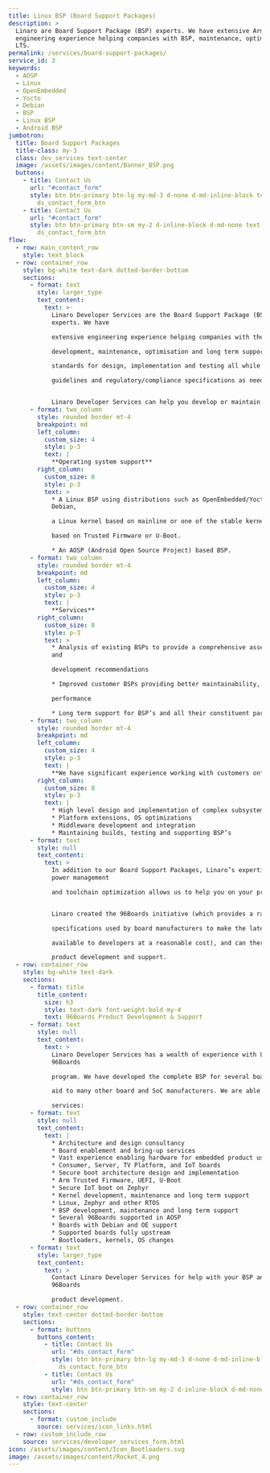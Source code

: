 ```yaml
---
title: Linux BSP (Board Support Packages)
description: >
  Linaro are Board Support Package (BSP) experts. We have extensive Arm
  engineering experience helping companies with BSP, maintenance, optimisation &
  LTS.
permalink: /services/board-support-packages/
service_id: 3
keywords:
  - AOSP
  - Linux
  - OpenEmbedded
  - Yocto
  - Debian
  - BSP
  - Linux BSP
  - Android BSP
jumbotron:
  title: Board Support Packages
  title-class: my-3
  class: dev_services text-center
  image: /assets/images/content/Banner_BSP.png
  buttons:
    - title: Contact Us
      url: "#contact_form"
      style: btn btn-primary btn-lg my-md-3 d-none d-md-inline-block text-uppercase
        ds_contact_form_btn
    - title: Contact Us
      url: "#contact_form"
      style: btn btn-primary btn-sm my-2 d-inline-block d-md-none text-uppercase
        ds_contact_form_btn
flow:
  - row: main_content_row
    style: text_block
  - row: container_row
    style: bg-white text-dark dotted-border-bottom
    sections:
      - format: text
        style: larger_type
        text_content:
          text: >-
            Linaro Developer Services are the Board Support Package (BSP)
            experts. We have

            extensive engineering experience helping companies with their Linux and/or Android BSP

            development, maintenance, optimisation and long term support. We maintain high

            standards for design, implementation and testing all while following customer

            guidelines and regulatory/compliance specifications as needed.


            Linaro Developer Services can help you develop or maintain:
      - format: two_column
        style: rounded border mt-4
        breakpoint: md
        left_column:
          custom_size: 4
          style: p-3
          text: |
            **Operating system support**
        right_column:
          custom_size: 8
          style: p-3
          text: >
            * A Linux BSP using distributions such as OpenEmbedded/Yocto or
            Debian,

            a Linux kernel based on mainline or one of the stable kernels and firmware

            based on Trusted Firmware or U-Boot.

            * An AOSP (Android Open Source Project) based BSP.
      - format: two_column
        style: rounded border mt-4
        breakpoint: md
        left_column:
          custom_size: 4
          style: p-3
          text: |
            **Services**
        right_column:
          custom_size: 8
          style: p-3
          text: >
            * Analysis of existing BSPs to provide a comprehensive assessment
            and

            development recommendations

            * Improved customer BSPs providing better maintainability, quality and

            performance

            * Long term support for BSP’s and all their constituent parts.
      - format: two_column
        style: rounded border mt-4
        breakpoint: md
        left_column:
          custom_size: 4
          style: p-3
          text: |
            **We have significant experience working with customers on**
        right_column:
          custom_size: 8
          style: p-3
          text: |
            * High level design and implementation of complex subsystems
            * Platform extensions, OS optimizations
            * Middleware development and integration
            * Maintaining builds, testing and supporting BSP’s
      - format: text
        style: null
        text_content:
          text: >
            In addition to our Board Support Packages, Linaro’s expertise in
            power management

            and toolchain optimization allows us to help you on your project in these areas.


            Linaro created the 96Boards initiative (which provides a range of hardware

            specifications used by board manufacturers to make the latest Arm based processors

            available to developers at a reasonable cost), and can therefore provide 96Boards

            product development and support.
  - row: container_row
    style: bg-white text-dark
    sections:
      - format: title
        title_content:
          size: h3
          style: text-dark font-weight-bold my-4
          text: 96Boards Product Development & Support
      - format: text
        style: null
        text_content:
          text: >
            Linaro Developer Services has a wealth of experience with Linaro’s
            96Boards

            program. We have developed the complete BSP for several boards and have provided

            aid to many other board and SoC manufacturers. We are able to offer the following

            services:
      - format: text
        style: null
        text_content:
          text: |
            * Architecture and design consultancy
            * Board enablement and bring-up services
            * Vast experience enabling hardware for embedded product use
            * Consumer, Server, TV Platform, and IoT boards
            * Secure boot architecture design and implementation
            * Arm Trusted Firmware, UEFI, U-Boot
            * Secure IoT boot on Zephyr
            * Kernel development, maintenance and long term support
            * Linux, Zephyr and other RTOS
            * BSP development, maintenance and long term support
            * Several 96Boards supported in AOSP
            * Boards with Debian and OE support
            * Supported boards fully upstream
            * Bootloaders, kernels, OS changes
      - format: text
        style: larger_type
        text_content:
          text: >
            Contact Linaro Developer Services for help with your BSP and/or
            96Boards

            product development.
  - row: container_row
    style: text-center dotted-border-bottom
    sections:
      - format: buttons
        buttons_content:
          - title: Contact Us
            url: "#ds_contact_form"
            style: btn btn-primary btn-lg my-md-3 d-none d-md-inline-block
              ds_contact_form_btn
          - title: Contact Us
            url: "#ds_contact_form"
            style: btn btn-primary btn-sm my-2 d-inline-block d-md-none ds_contact_form_btn
  - row: container_row
    style: text-center
    sections:
      - format: custom_include
        source: services/icon_links.html
  - row: custom_include_row
    source: services/developer_services_form.html
icon: /assets/images/content/Icon_Bootloaders.svg
image: /assets/images/content/Rocket_4.png
---
```

